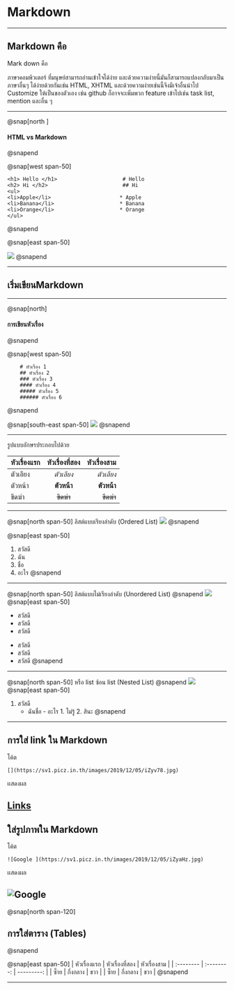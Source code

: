 # Markdown

---

## Markdown คือ

Mark down คือ

ภาษาคอมพิวเตอร์ ที่มนุษย์สามารถอ่านเข้าใจได้ง่าย
และด้วยความง่ายนี้มันก็สามารถแปลงกลับมาเป็นภาษาอื่นๆ
ได้ง่ายด้วยกันเช่น HTML, XHTML และด้วยความง่ายเช่นนี้จึงมีเจ้าอื่นนำไป Customize ให้เป็นของตัวเอง
เช่น github ก็อาจจะเพิ่มพวก feature
เข้าไปเช่น task list, mention และอื่น ๆ

---

@snap[north ]

#### HTML vs Markdown
@snapend

@snap[west span-50]

    <h1> Hello </h1>                     # Hello
    <h2> Hi </h2>                        ## Hi
    <ul>
    <li>Apple</li>                      * Apple
    <li>Banana</li>                     * Banana
    <li>Orange</li>                     * Orange
    </ul>
@snapend

@snap[east span-50]

![](https://miro.medium.com/max/1150/1*L-PYnMRbnKpIFYVdgbQUJQ.png)
@snapend

---

## เริ่มเขียนMarkdown

---

@snap[north]
#### การเขียนหัวเรื่อง
@snapend

@snap[west span-50]

        # หัวเรื่อง 1
        ## หัวเรื่อง 2
        ### หัวเรื่อง 3
        #### หัวเรื่อง 4
        ##### หัวเรื่อง 5
        ###### หัวเรื่อง 6
@snapend

@snap[south-east span-50]
![](https://sv1.picz.in.th/images/2019/12/05/iZFdHl.jpg)
@snapend

---

รูปแบบอักษรประกอบไปด้วย

| หัวเรื่องแรก | หัวเรื่องที่สอง | หัวเรื่องสาม |
| :----------- | :-------------: | -----------: |
| ตัวเอียง     |   _ตัวเอียง_    |   _ตัวเอียง_ |
| ตัวหน้า      |   **ตัวหน้า**   |  **ตัวหน้า** |
| ขีดฆ่า       |   ~~ขีดฆ่า~~    |   ~~ขีดฆ่า~~ |

---

@snap[north span-50]
ลิสต์แบบเรียงลำดับ (Ordered List)
![](https://sv1.picz.in.th/images/2019/12/05/iZFSgv.jpg)
@snapend

@snap[east span-50]

1. สวัสดี
2. ฉัน
3. ชื่อ
4. อะไร
   @snapend

---

@snap[north span-50]
ลิสต์แบบไม่เรียงลำดับ (Unordered List)
@snapend
![](https://sv1.picz.in.th/images/2019/12/05/iZFYCE.jpg)
@snap[east span-50]

- สวัสดี
- สวัสดี
- สวัสดี

* สวัสดี
* สวัสดี
* สวัสดี
  @snapend

---

@snap[north span-50]
หรือ list ซ้อน list (Nested List)
@snapend
![](https://sv1.picz.in.th/images/2019/12/05/iZyXqq.jpg)
@snap[east span-50]

1. สวัสดี
   - ฉันชื่อ - อะไร 1. ไม่รู้ 2. สินะ
     @snapend

---

## การใส่ link ใน Markdown

โค้ต

    [](https://sv1.picz.in.th/images/2019/12/05/iZyv78.jpg)

เเสดงผล

## [Links](http://www.google.com)

## ใส่รูปภาพใน Markdown

โค้ต

    ![Google ](https://sv1.picz.in.th/images/2019/12/05/iZyaHz.jpg)

เเสดงผล

## ![Google ](https://www.google.co.th/images/branding/googlelogo/2x/googlelogo_color_272x92dp.png)

@snap[north span-120]

## การใส่ตาราง (Tables)

@snapend

@snap[east span-50]
| หัวเรื่องแรก | หัวเรื่องที่สอง | หัวเรื่องสาม |
| :-------- | :--------: | ---------: |
| ซ็าย | กึ่งกลาง | ขวา |
| ซ็าย | กึ่งกลาง | ขวา |
@snapend

---
